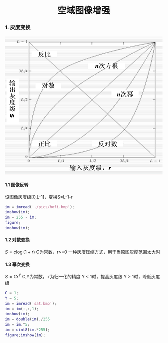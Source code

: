 # <center>空域图像增强

### 1. 灰度变换
![](pics/增强方法.png)
#### 1.1 图像反转
设图像灰度级[0,L-1]，变换S=L-1-r
```matlab
im = imread('./pics/hofi.bmp');
imshow(im);
im = 255 - im;
figure;
imshow(im);
```
#### 1.2 对数变换
$S = c\log(1+r)$
 C为常数，r>=0
一种灰度压缩方式，用于当原图灰度范围太大时
#### 1.3 幂次变换
$S = Cr^Y$
C,Y为常数，
r为归一化的精度
Y < 1时，提高灰度级
Y > 1时，降低灰度级
```matlab
C = 1;
Y = 5;
im = imread('sat.bmp');
im = im(:,:,1);
imshow(im);
im = double(im)./255
im = im.^5;
im = uint8(im.*255);
figure;imshow(im);
```

































